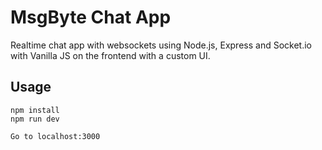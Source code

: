 # MsgByte Chat App
Realtime chat app with websockets using Node.js, Express and Socket.io with Vanilla JS on the frontend with a custom UI.

## Usage
```
npm install
npm run dev

Go to localhost:3000
```
